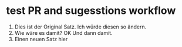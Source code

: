 # test PR and sugesstions workflow

1) Dies ist der Original Satz. Ich würde diesen so ändern.
2) Wie wäre es damit? OK Und dann damit.
3) Einen neuen Satz hier
